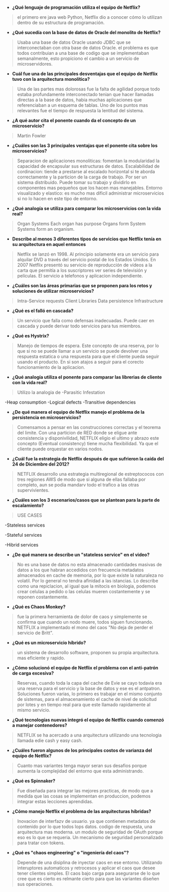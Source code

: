 - **¿Qué lenguaje de programación utiliza el equipo de Netflix?**
> el primero ere java web
Python, Netflix dio a conocer cómo lo utilizan dentro de su estructura de programación.


- **¿Qué sucedía con la base de datos de Oracle del monolito de Netflix?**
> Usaba una base de datos Oracle usando JDBC que se interconectaban con otra base de datos Oracle.
el problema es que todos contribuian a una base de codigo que se implementaban semanalmente, esto propiciono el cambio a un servicio de microservidores.


- **Cuál fue una de las principales desventajas que el equipo de Netflix tuvo con la arquitectura monolítica?**
> Una de las partes mas dolorosas fue la falta de agilidad porque todo estaba profundamente interconectado tenian que hacer llamadas directas a la base de datos, habia muchas aplicaciones que referenciaban a un esquema de tablas. Uno de los puntos mas relevantes fue el tiempo de respuesta la lentitud del sistema.


- **¿A qué autor cita el ponente cuando da el concepto de un microservicio?**
> Martin Fowler


- **¿Cuáles son las 3 principales ventajas que el ponente cita sobre los microservicios?**
> Separacion de aplicaciones monoliticas: fomentan la modularidad la capacidad de encapsular sus estructuras de datos. Escalabilidad de cordinacion: tiende a prestarse al escalado horizontal si te aborda correctamente y la particion de la carga de trabajo. Por ser un sistema distribuido. Puede tomar su trabajo y dividirlo en componentes mas pequeños que los hacen mas manejables. Entorno visualizado y elastico: es mucho mas dificil administrar microservicios si no lo hacen en este tipo de entorno.


- **¿Qué analogía se utiliza para comparar los microservicios con la vida real?**
> Organ Systems
Each organ has purpose 
Organs form System
Systems form an organism.


- **Describe al menos 3 diferentes tipos de servicios que Netflix tenía en su arquitectura en aquel entonces**
> Netflix se lanzó en 1998. Al principio solamente era un servicio para alquilar DVD a través del servicio postal de los Estados Unidos. En 2007 Netflix presentó su servicio de reproducción de vídeos a la carta que permitía a los suscriptores ver series de televisión y películas. El servicio a telefonos y aplicacion independiente.


- **¿Cuáles son las áreas primarias que se proponen para los retos y soluciones de utilizar microservicios?**
> Intra-Service requests
Client Libraries
Data persistence
Infrastructure


- **¿Qué es el falló en cascada?**
> Un servicio que falla como defensas inadecuadas. Puede caer en cascada y puede derivar todo servicios para tus miembros.


- **¿Qué es Hystrix?**
> Manejo de tiempos de espera. Este concepto de una reserva, por lo que si no se puede llamar a un servicio se puede devolver una respuesta estatica o una respuesta para que el cliente pueda seguir usando el producto. En si son atajos a seguir para el corecto funcionamiento de la aplicacion.


- **¿Qué analogía utiliza el ponente para comparar las librerias de cliente con la vida real?**
> Utilizo la analogia de 
-Parasitic Infestation

-Heap consumption
-Logical defects
-Transitive dependencies


- **¿De qué manera el equipo de Netflix manejo el problema de la persistencia en microservicios?**
> Comensamos a pensar en las construcciones correctas y el teorema del limite. Con una particion de RED donde se eligue ante consistencia y disponivilidad, NETFLIX eligio el ultimo y abrazo este concepto (Eventual consistency) tiene mucha flexibilidad. Ya que el cliente puede orquestar en varios nodos.


- **¿Cuál fue la estrategia de Netflix después de que sufrieron la caída del 24 de Diciembre del 2012?**
> NETFLIX desarrollo una estrategia multiregional de estreptococos con tres regiones AWS de modo que si alguna de ellas fallaba por completo, aun se podia mandarv todo el trafico a las otras supervivientes.


- **¿Cuáles son los 3 escenarios/casos que se plantean para la parte de escalamiento?**
> USE CASES

-Stateless services

-Stateful services

-Hibrid services


- **¿De qué manera se describe un "stateless service" en el video?**
> No es una base de datos no esta almacenado cantidades masivas de datos a los que habran accedidos con frecuencia metadatos almacenados en cache de memoria, por lo que existe la naturaleza no volatil.
Por lo general no tendra afinidad a las istancias. 
Lo describe como una repiclacion, al igual que la mitocis en biologia, podemos crear celulas a pedido o las celulas mueren costantemente y se reponen costantemente.


- **¿Qué es Chaos Monkey?**
> fue la primera herramienta de dolor de caos y simplemente se confirma que cuando un nodo muere, todos siguen funcionando. NETFLIX a implementado el mono del caos "No deja de perder el servicio de Britt".


- **¿Qué es un microservicio híbrido?**
> un sistema de desarrollo software, proponen su propia arquitectura. mas eficiente y rapido.

- **¿Cómo solucionó el equipo de Netflix el problema con el anti-patrón de carga excesiva?**
> Reservas, cuando toda la capa del cache de Evie se cayo todavia era una reserva para el servicio y la base de datos y ese es el antpatron.
Soluciones fueron varias, lo primero es trabajar en el mismo conjunto de sistemas, para el almacenamiento el cache de nivel de solicitud por lotes y en tiempo real para que este llamado rapidamente al mismo servicio.


- **¿Qué tecnologías nuevas integró el equipo de Netflix cuando comenzó a manejar contenedores?**
> NETFLIX se ha acercado a una arquitectura utilizando una  tecnologia llamada edie cash y easy cash.


- **¿Cuáles fueron algunos de los principales costos de varianza del equipo de Netflix?**
> Cuanto mas variantes tenga mayor seran sus desafios porque aumenta la complejidad del entorno que esta administrando.


- **¿Qué es Spinnaker?**
> Fue diseñada para integrar las mejores practicas, de modo que a medida que las cosas se implementan en produccion, podemos integrar estas lecciones aprendidas.


- **¿Cómo manejo Netflix el problema de las arquitecturas híbridas?**
> Inovacion de interfazv de usuario. ya que contienen metadatos de contenido por lo que todos lops datos.
codigo de respuesta, una arquitectura mas moderna.
un modulo de seguridad de OAuth porque eso es lo que se requeria.
Un mecanismo de seguridad personalizado para tratar con tokens.


- **¿Qué es "chaos engineering" o "ingeniería del caos"?**
> Depende de una disiplina de inyectar caos en ese entorno. Utilizando interuptores automaticos y retrocesos y aplicar el caos que desee tener clientes simples.
El caos bajo carga para asegurarse de lo que cree que es cierto es relmante cierto para que las variantes diseñen sus operaciones.

